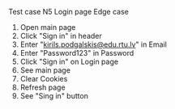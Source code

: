 Test case N5 Login page Edge case
1. Open main page
2. Click "Sign in" in header
3. Enter "kirils.podgalskis@edu.rtu.lv" in Email
4. Enter "Password123" in Password
5. Click "Sign in" on Login page
6. See main page
7. Clear Cookies
8. Refresh page
9. See "Sing in" button